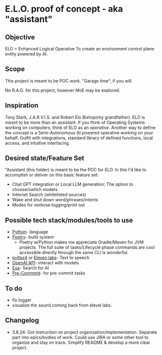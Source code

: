 # E.L.O. proof of concept - aka "assistant"

## Objective

ELO = Enhanced Logical Operative
To create an environment control plane entity powered by AI.

## Scope

This project is meant to be POC work. "Garage time", if you will.

No R.A.G. for this project, however MoE may be explored.

## Inspiration

Tony Stark, J.A.R.V.I.S. and Robert Elo Bishop(my grandfather). ELO is meant to be more than an assistant. If you think of Operating Systems working on computers, think of ELO as an *operative*. Another way to define the concept is a Semi-Autonomous AI powered operative working on your behalf. Outfit with integrations, standard library of defined functions, local access, and intuitive interfacing.

## Desired state/Feature Set

"Assistant (this folder) is meant to be the POC for ELO. In this I'd like to accomplish or deliver on this basic feature set:

- Chat GPT integration or Local LLM generation; The option to choose/switch models.
- Internet Search (whitelisted sources)
- Wake and shut down word/phrases/intents
- Modes for verbose logging/print out

## Possible tech stack/modules/tools to use

- [Python](https://www.python.org/)- language
- [Poetry](https://python-poetry.org/)- build system
  - Poetry w/Python makes me appreciate Gradle/Maven for JVM projects. The full suite of tasks/Lifecycle phase commands are cool accessible directly through the same CLI is wonderful.
- [pyttsx4](https://pypi.org/project/pyttsx4/) or [Eleven labs](https://elevenlabs.io/)- Text to speech
- [OpenAI API](https://platform.openai.com/docs/overview)- interact with models
- [Exa](https://github.com/exa-labs/exa-py)- Search for AI
- [Pre-Commmit](https://pre-commit.com/)- for pre-commit tasks

## To do

- fix logger
- visualize the sound coming back from elevel labs.

## Changelog

- 3.8.24: Got instruction on project organization/implementation. Separate part into epics/bodies of work. Could use JIRA or some other tool to organize and stay on track. Simplify README & develop a more clear project. 
